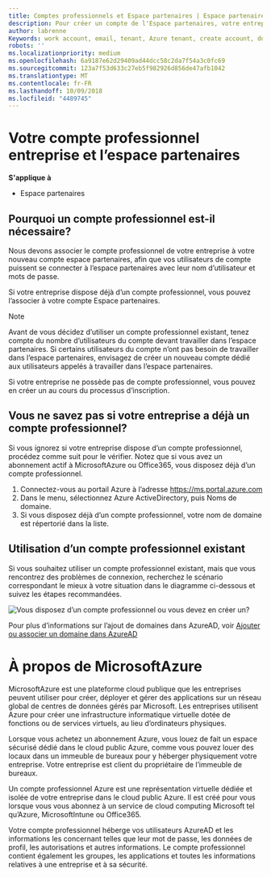 ```yaml
---
title: Comptes professionnels et Espace partenaires | Espace partenaires
description: Pour créer un compte de l'Espace partenaires, votre entreprise doit disposer d'un compte professionnel.
author: labrenne
Keywords: work account, email, tenant, Azure tenant, create account, domain name
robots: ''
ms.localizationpriority: medium
ms.openlocfilehash: 6a9187e62d29409ad44dcc58c2da7f54a3c0fc69
ms.sourcegitcommit: 123a7f53d633c27eb5f982926d856de47afb1042
ms.translationtype: MT
ms.contentlocale: fr-FR
ms.lasthandoff: 10/09/2018
ms.locfileid: "4489745"
---
```

# <a name="your-company-work-account-and-the-partner-center"></a>Votre compte professionnel entreprise et l’espace partenaires  

**S'applique à**

-  Espace partenaires

## <a name="why-you-need-a-work-account"></a>Pourquoi un compte professionnel est-il nécessaire?

Nous devons associer le compte professionnel de votre entreprise à votre nouveau compte espace partenaires, afin que vos utilisateurs de compte puissent se connecter à l’espace partenaires avec leur nom d’utilisateur et mots de passe.

Si votre entreprise dispose déjà d’un compte professionnel, vous pouvez l’associer à votre compte Espace partenaires. 

> [!NOTE]  
>  Avant de vous décidez d’utiliser un compte professionnel existant, tenez compte du nombre d’utilisateurs du compte devant travailler dans l’espace partenaires. Si certains utilisateurs du compte n’ont pas besoin de travailler dans l’espace partenaires, envisagez de créer un nouveau compte dédié aux utilisateurs appelés à travailler dans l’espace partenaires.

Si votre entreprise ne possède pas de compte professionnel, vous pouvez en créer un au cours du processus d’inscription. 

## <a name="not-sure-if-your-company-already-has-a-work-account"></a>Vous ne savez pas si votre entreprise a déjà un compte professionnel?

Si vous ignorez si votre entreprise dispose d’un compte professionnel, procédez comme suit pour le vérifier. Notez que si vous avez un abonnement actif à MicrosoftAzure ou Office365, vous disposez déjà d’un compte professionnel.
1.  Connectez-vous au portail Azure à l’adresse https://ms.portal.azure.com
2.  Dans le menu, sélectionnez Azure ActiveDirectory, puis Noms de domaine.
3.  Si vous disposez déjà d’un compte professionnel, votre nom de domaine est répertorié dans la liste.

## <a name="using-an-existing-work-account"></a>Utilisation d’un compte professionnel existant

Si vous souhaitez utiliser un compte professionnel existant, mais que vous rencontrez des problèmes de connexion, recherchez le scénario correspondant le mieux à votre situation dans le diagramme ci-dessous et suivez les étapes recommandées. 

![Vous disposez d’un compte professionnel ou vous devez en créer un?](images/onboardingAADFlow.png)

Pour plus d’informations sur l’ajout de domaines dans AzureAD, voir [Ajouter ou associer un domaine dans AzureAD](https://docs.microsoft.com/azure/active-directory/active-directory-add-domain)

# <a name="about-microsoft-azure"></a>À propos de MicrosoftAzure

MicrosoftAzure est une plateforme cloud publique que les entreprises peuvent utiliser pour créer, déployer et gérer des applications sur un réseau global de centres de données gérés par Microsoft. Les entreprises utilisent Azure pour créer une infrastructure informatique virtuelle dotée de fonctions ou de services virtuels, au lieu d’ordinateurs physiques. 

Lorsque vous achetez un abonnement Azure, vous louez de fait un espace sécurisé dédié dans le cloud public Azure, comme vous pouvez louer des locaux dans un immeuble de bureaux pour y héberger physiquement votre entreprise. Votre entreprise est client du propriétaire de l’immeuble de bureaux. 

Un compte professionnel Azure est une représentation virtuelle dédiée et isolée de votre entreprise dans le cloud public Azure. Il est créé pour vous lorsque vous vous abonnez à un service de cloud computing Microsoft tel qu’Azure, MicrosoftIntune ou Office365. 

Votre compte professionnel héberge vos utilisateurs AzureAD et les informations les concernant telles que leur mot de passe, les données de profil, les autorisations et autres informations. Le compte professionnel contient également les groupes, les applications et toutes les informations relatives à une entreprise et à sa sécurité. 
